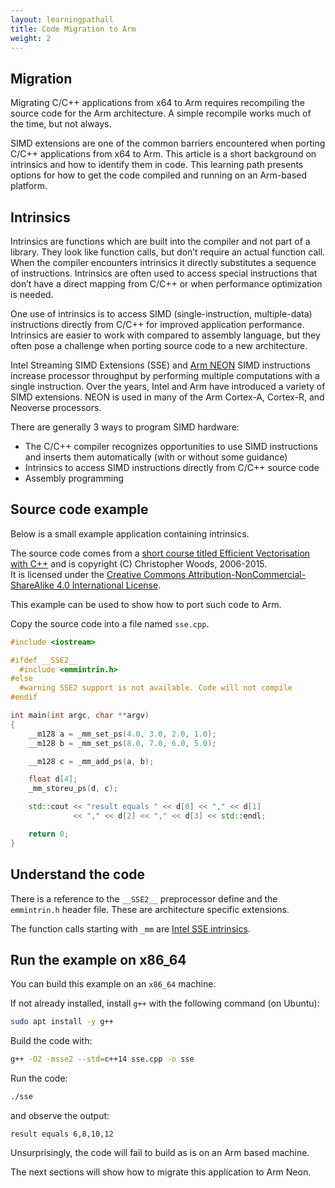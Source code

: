 ```yaml
---
layout: learningpathall
title: Code Migration to Arm
weight: 2
---
```


## Migration

Migrating C/C++ applications from x64 to Arm requires recompiling the source code for the Arm architecture. A simple recompile works much of the time, but not always.

SIMD extensions are one of the common barriers encountered when porting C/C++ applications from x64 to Arm. This article is a short background on intrinsics and how to identify them in code. This learning path presents options for how to get the code compiled and running on an Arm-based platform. 

## Intrinsics

Intrinsics are functions which are built into the compiler and not part of a library. They look like function calls, but don’t require an actual function call. When the compiler encounters intrinsics it directly substitutes a sequence of instructions. Intrinsics are often used to access special instructions that don’t have a direct mapping from C/C++ or when performance optimization is needed. 

One use of intrinsics is to access SIMD (single-instruction, multiple-data) instructions directly from C/C++ for improved application performance. Intrinsics are easier to work with compared to assembly language, but they often pose a challenge when porting source code to a new architecture.

Intel Streaming SIMD Extensions (SSE) and [Arm NEON](https://developer.arm.com/documentation/dht0002/a/Introducing-NEON/NEON-architecture-overview/NEON-instructions) SIMD instructions increase processor throughput by performing multiple computations with a single instruction. Over the years, Intel and Arm have introduced a variety of SIMD extensions. NEON is used in many of the Arm Cortex-A, Cortex-R, and Neoverse processors.

There are generally 3 ways to program SIMD hardware:
- The C/C++ compiler recognizes opportunities to use SIMD instructions and inserts them automatically (with or without some guidance)
- Intrinsics to access SIMD instructions directly from C/C++ source code
- Assembly programming 

## Source code example

Below is a small example application containing intrinsics.

The source code comes from a [short course titled Efficient Vectorisation with C++](https://chryswoods.com/vector_c++/emmintrin.html) and is copyright (C) Christopher Woods, 2006-2015.\
It is licensed under the [Creative Commons Attribution-NonCommercial-ShareAlike 4.0 International License](http://creativecommons.org/licenses/by-nc-sa/4.0/).

This example can be used to show how to port such code to Arm.

Copy the source code into a file named `sse.cpp`.

```cpp { file_name="sse.cpp" }
#include <iostream>

#ifdef __SSE2__
  #include <emmintrin.h>
#else
  #warning SSE2 support is not available. Code will not compile
#endif

int main(int argc, char **argv)
{
    __m128 a = _mm_set_ps(4.0, 3.0, 2.0, 1.0);
    __m128 b = _mm_set_ps(8.0, 7.0, 6.0, 5.0);

    __m128 c = _mm_add_ps(a, b);

    float d[4];
    _mm_storeu_ps(d, c);

    std::cout << "result equals " << d[0] << "," << d[1]
              << "," << d[2] << "," << d[3] << std::endl;

    return 0;
}
```
## Understand the code

There is a reference to the `__SSE2__` preprocessor define and the `emmintrin.h` header file. These are architecture specific extensions.

The function calls starting with `_mm` are [Intel SSE intrinsics](https://www.intel.com/content/www/us/en/docs/intrinsics-guide/index.html).

## Run the example on x86_64

You can build this example on an `x86_64` machine.

If not already installed, install `g++` with the following command (on Ubuntu):

```bash { target="amd64/ubuntu:latest" }
sudo apt install -y g++
```

Build the code with:
```bash { target="amd64/ubuntu:latest" }
g++ -O2 -msse2 --std=c++14 sse.cpp -o sse
```

Run the code:
```bash { target="amd64/ubuntu:latest"; command_line="user@localhost | 2" }
./sse
```

and observe the output:
```output
result equals 6,8,10,12
```

Unsurprisingly, the code will fail to build as is on an Arm based machine.

The next sections will show how to migrate this application to Arm Neon.
